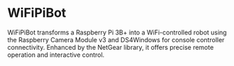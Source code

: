 # WiFiPiBot
WiFiPiBot transforms a Raspberry Pi 3B+ into a WiFi-controlled robot using the Raspberry Camera Module v3 and DS4Windows for console controller connectivity. Enhanced by the NetGear library, it offers precise remote operation and interactive control.
